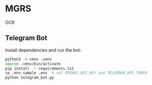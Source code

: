 # MGRS
OCR

## Telegram Bot

Install dependencies and run the bot:

```bash
python3 -m venv .venv
source .venv/bin/activate
pip install -r requirements.txt
cp .env.sample .env  # set OPENAI_API_KEY and TELEGRAM_API_TOKEN
python telegram_bot.py
```
